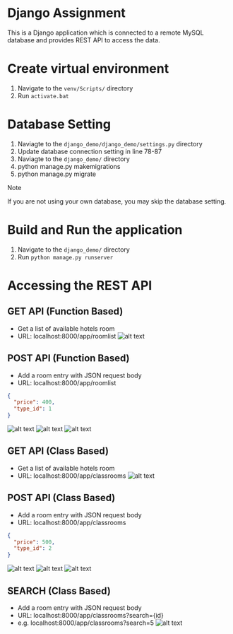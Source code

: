 # Django Assignment
This is a Django application which is connected to a remote MySQL database and provides REST API to access the data.

# Create virtual environment
1. Navigate to the `venv/Scripts/` directory
2. Run `activate.bat`

# Database Setting 
1. Naviagte to the `django_demo/django_demo/settings.py` directory
2. Update database connection setting in line 78-87
3. Naviagte to the `django_demo/` directory
4. python manage.py makemigrations
5. python manage.py migrate
> [!NOTE]
> If you are not using your own database, you may skip the database setting.

# Build and Run the application
1. Navigate to the `django_demo/` directory
2. Run `python manage.py runserver`

# Accessing the REST API
## GET API (Function Based)
- Get a list of available hotels room
- URL: localhost:8000/app/roomlist
![alt text](https://github.com/A00476407/DjangoDemo/blob/main/Screenshots/GET.png?raw=true)

## POST API (Function Based)
- Add a room entry with JSON request body
- URL: localhost:8000/app/roomlist
```JSON
{
  "price": 400,
  "type_id": 1
}
```
![alt text](https://github.com/A00476407/DjangoDemo/blob/main/Screenshots/POST.png?raw=true)
![alt text](https://github.com/A00476407/DjangoDemo/blob/main/Screenshots/POST_result.png?raw=true)
![alt text](https://github.com/A00476407/DjangoDemo/blob/main/Screenshots/POST_result2.png?raw=true)

## GET API (Class Based)
- Get a list of available hotels room
- URL: localhost:8000/app/classrooms
![alt text](https://github.com/A00476407/DjangoDemo/blob/main/Screenshots/class_GET.png?raw=true)

## POST API (Class Based)
- Add a room entry with JSON request body
- URL: localhost:8000/app/classrooms
```JSON
{
  "price": 500,
  "type_id": 2
}
```
![alt text](https://github.com/A00476407/DjangoDemo/blob/main/Screenshots/class_POST.png?raw=true)
![alt text](https://github.com/A00476407/DjangoDemo/blob/main/Screenshots/class_POST_result.png?raw=true)
![alt text](https://github.com/A00476407/DjangoDemo/blob/main/Screenshots/class_POST_result2.png?raw=true)

## SEARCH (Class Based)
- Add a room entry with JSON request body
- URL: localhost:8000/app/classrooms?search={id}
- e.g. localhost:8000/app/classrooms?search=5
![alt text](https://github.com/A00476407/DjangoDemo/blob/main/Screenshots/class_search.png?raw=true)